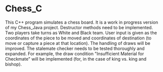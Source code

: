 # Chess_C
This C++ program simulates a chess board. It is a work in progress version of my Chess_Java project. Destructor methods need to be implemented. Two players take turns as White and Black team. User input is given as the coordinates of the piece to be moved and coordinates of destination (to move or capture a piece at that location). The handling of draws will be improved. The stalemate checker needs to be tested thoroughly and expanded. For example, the draw condition "Insufficient Material for Checkmate" will be implemented (for, in the case of king vs. king and bishop).
